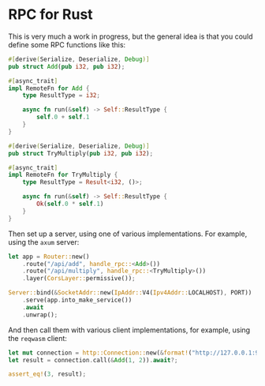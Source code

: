 # RPC for Rust

This is very much a work in progress, but the general idea is that you could define some RPC functions like this:

```rust
#[derive(Serialize, Deserialize, Debug)]
pub struct Add(pub i32, pub i32);

#[async_trait]
impl RemoteFn for Add {
    type ResultType = i32;

    async fn run(&self) -> Self::ResultType {
        self.0 + self.1
    }
}

#[derive(Serialize, Deserialize, Debug)]
pub struct TryMultiply(pub i32, pub i32);

#[async_trait]
impl RemoteFn for TryMultiply {
    type ResultType = Result<i32, ()>;

    async fn run(&self) -> Self::ResultType {
        Ok(self.0 * self.1)
    }
}
```

Then set up a server, using one of various implementations. For example, using the `axum` server:

```rust
let app = Router::new()
    .route("/api/add", handle_rpc::<Add>())
    .route("/api/multiply", handle_rpc::<TryMultiply>())
    .layer(CorsLayer::permissive());

Server::bind(&SocketAddr::new(IpAddr::V4(Ipv4Addr::LOCALHOST), PORT))
    .serve(app.into_make_service())
    .await
    .unwrap();
```

And then call them with various client implementations, for example, using the `reqwasm` client:

```rust
let mut connection = http::Connection::new(&format!("http://127.0.0.1:9090/api/add"));
let result = connection.call(&Add(1, 2)).await?;

assert_eq!(3, result);
```
